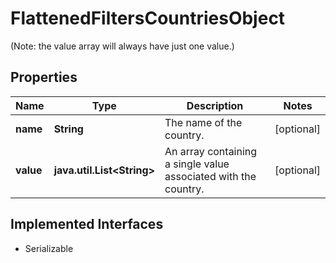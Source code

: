 

# FlattenedFiltersCountriesObject

(Note: the value array will always have just one value.)

## Properties

Name | Type | Description | Notes
------------ | ------------- | ------------- | -------------
**name** | **String** | The name of the country. |  [optional]
**value** | **java.util.List&lt;String&gt;** | An array containing a single  value associated with the country.  |  [optional]


## Implemented Interfaces

* Serializable


